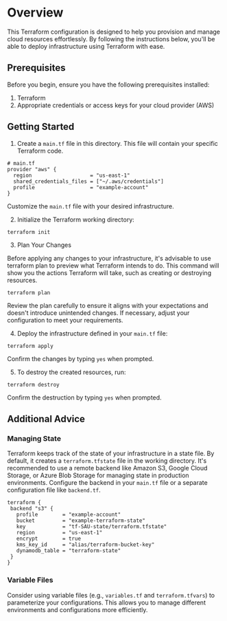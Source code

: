 # Overview

This Terraform configuration is designed to help you provision and manage cloud resources effortlessly. By following the instructions below, you'll be able to deploy infrastructure using Terraform with ease.

## Prerequisites
Before you begin, ensure you have the following prerequisites installed:

1. Terraform
2. Appropriate credentials or access keys for your cloud provider (AWS)

## Getting Started
1. Create a `main.tf` file in this directory. This file will contain your specific Terraform code.

```
# main.tf
provider "aws" {
  region                   = "us-east-1"
  shared_credentials_files = ["~/.aws/credentials"]
  profile                  = "example-account"
}
```

Customize the `main.tf` file with your desired infrastructure.

2. Initialize the Terraform working directory:

```
terraform init
```
3. Plan Your Changes

Before applying any changes to your infrastructure, it's advisable to use terraform plan to preview what Terraform intends to do. This command will show you the actions Terraform will take, such as creating or destroying resources.

```
terraform plan
```

Review the plan carefully to ensure it aligns with your expectations and doesn't introduce unintended changes. If necessary, adjust your configuration to meet your requirements.

4. Deploy the infrastructure defined in your `main.tf` file:

```
terraform apply
```

Confirm the changes by typing `yes` when prompted.

5. To destroy the created resources, run:

```
terraform destroy
```

Confirm the destruction by typing `yes` when prompted.

## Additional Advice
### Managing State
Terraform keeps track of the state of your infrastructure in a state file. By default, it creates a `terraform.tfstate` file in the working directory. It's recommended to use a remote backend like Amazon S3, Google Cloud Storage, or Azure Blob Storage for managing state in production environments. Configure the backend in your `main.tf` file or a separate configuration file like `backend.tf`.
```
terraform {
 backend "s3" {
   profile        = "example-account"
   bucket         = "example-terraform-state"
   key            = "tf-SAU-state/terraform.tfstate"
   region         = "us-east-1"
   encrypt        = true
   kms_key_id     = "alias/terraform-bucket-key"
   dynamodb_table = "terraform-state"
 }
}
```

### Variable Files
Consider using variable files (e.g., `variables.tf` and `terraform.tfvars`) to parameterize your configurations. This allows you to manage different environments and configurations more efficiently.